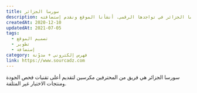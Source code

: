 ```yaml
---
title: سورسا الجزائر
description: تعاونت يونيفارواب مع سورسا الجزائر في تواجدها الرقمي. أنشأنا الموقع ونقدم إستضافته.
createdAt: 2020-12-10
updatedAt: 2021-07-05
tags:
  - تصميم الموقع
  - تطوير
  - إستضافة
category: فهرس إلكتروني + مدوّنة
link: https://www.sourcadz.com
---
```


سورسا الجزائر هي فريق من المحترفين مكرسين لتقديم أعلى تقنيات فحص الجودة ومنتجات الاختبار غير المتلفة.
